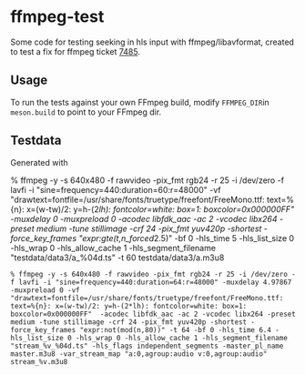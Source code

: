 # ffmpeg-test
Some code for testing seeking in hls input with ffmpeg/libavformat, created to test a fix for ffmpeg ticket [7485](https://trac.ffmpeg.org/ticket/7485).

## Usage
To run the tests against your own FFmpeg build, modify `FFMPEG_DIR`in `meson.build` to point to your FFmpeg dir.

## Testdata
Generated with

% ffmpeg -y -s 640x480 -f rawvideo -pix_fmt rgb24 -r 25 -i /dev/zero -f lavfi -i "sine=frequency=440:duration=60:r=48000" -vf "drawtext=fontfile=/usr/share/fonts/truetype/freefont/FreeMono.ttf: text=%{n}: x=(w-tw)/2: y=h-(2*lh): fontcolor=white: box=1: boxcolor=0x000000FF" -muxdelay 0 -muxpreload 0 -acodec libfdk_aac -ac 2 -vcodec libx264 -preset medium -tune stillimage -crf 24 -pix_fmt yuv420p -shortest -force_key_frames "expr:gte(t,n_forced*2.5)" -bf 0 -hls_time 5 -hls_list_size 0 -hls_wrap 0 -hls_allow_cache 1 -hls_segment_filename "testdata/data3/a_%04d.ts" -t 60 testdata/data3/a.m3u8

    % ffmpeg -y -s 640x480 -f rawvideo -pix_fmt rgb24 -r 25 -i /dev/zero -f lavfi -i "sine=frequency=440:duration=64:r=48000" -muxdelay 4.97867 -muxpreload 0 -vf "drawtext=fontfile=/usr/share/fonts/truetype/freefont/FreeMono.ttf: text=%{n}: x=(w-tw)/2: y=h-(2*lh): fontcolor=white: box=1: boxcolor=0x000000FF"  -acodec libfdk_aac -ac 2 -vcodec libx264 -preset medium -tune stillimage -crf 24 -pix_fmt yuv420p -shortest -force_key_frames "expr:not(mod(n,80))" -t 64 -bf 0 -hls_time 6.4 -hls_list_size 0 -hls_wrap 0 -hls_allow_cache 1 -hls_segment_filename "stream_%v_%04d.ts" -hls_flags independent_segments -master_pl_name master.m3u8 -var_stream_map "a:0,agroup:audio v:0,agroup:audio" stream_%v.m3u8



